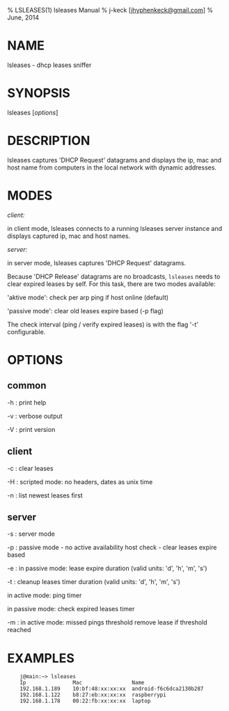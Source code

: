% LSLEASES(1) lsleases Manual 
% j-keck [jhyphenkeck@gmail.com]
% June, 2014
  
# NAME

lsleases - dhcp leases sniffer


   
# SYNOPSIS

lsleases [*options*]

  
  
# DESCRIPTION

lsleases captures 'DHCP Request' datagrams and displays the ip, mac and host name from computers in the local network with dynamic addresses.

  

# MODES

*client:*

in client mode, lsleases connects to a running lsleases server instance and displays captured ip, mac and host names. 


*server:*

in server mode, lsleases captures 'DHCP Request' datagrams.


  
Because 'DHCP Release' datagrams are no broadcasts, `lsleases` needs to clear expired leases by self. For this task, there are two  modes available:

'aktive mode': check per arp ping if host online (default) 

'passive mode': clear old leases expire based (-p flag)

The check interval (ping / verify expired leases) is with the flag '-t' configurable.


  
# OPTIONS
  
## common
-h
:    print help
  
-v
:    verbose output
  
-V
:    print version

    
## client
-c
:    clear leases

-H
:    scripted mode: no headers, dates as unix time
  
-n
:    list newest leases first

    
## server
-s
:    server mode

-p
:    passive mode - no active availability host check - clear leases expire based

-e
:   in passive mode: lease expire duration (valid units: 'd', 'h', 'm', 's') 
  
-t
:   cleanup leases timer duration (valid units: 'd', 'h', 'm', 's') 

in active mode: ping timer

in passive mode: check expired leases timer

-m
:   in active mode: missed pings threshold
remove lease if threshold reached



# EXAMPLES

        j@main:~> lsleases
        Ip               Mac                Name
        192.168.1.189    10:bf:48:xx:xx:xx  android-f6c6dca2130b287
        192.168.1.122    b8:27:eb:xx:xx:xx  raspberrypi
        192.168.1.178    00:22:fb:xx:xx:xx  laptop  